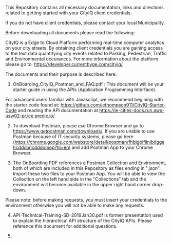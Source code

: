 This Repository contains all necessary documentation, links and directions related to getting started with your CityIQ client credentials.

If you do not have client credentials, please contact your local Municipality.

Before downloading all documents please read the following:

CityIQ is a Edge to Cloud Platform performing real-time computer analytics on your city streets. By obtaining client credentials you are gaining access to the text data quantifying city events related to Parking, Pedestrian, Traffic and Environmental occurances.  For more information about the platform please go to: https://developer.currentbyge.com/cityiq/

The documents and their purpose is described here:

1. OnBoarding_CityIQ_Postman_and_FAQ.pdf : This document will be your starter guide in using the APIs (Application Programming Interface).  

For advanced users familiar with Javascript, we recommend begining with the starter code found at: https://github.com/jethompson911/CityIQ-Starter-Code and reading the API documentation at https://ie-cities-docs.run.aws-usw02-pr.ice.predix.io/

2.  To download Postman, please use Chrome Browser and go to https://www.getpostman.com/downloads/.  If you are unable to use Postman because of IT security systems, please go here (https://chrome.google.com/webstore/detail/postman/fhbjgbiflinjbdggehcddcbncdddomop?hl=en) and add Postman App to your Chrome Browser. 

3. The OnBoarding PDF references a Postman Collection and Environment, both of which are included in this Repository as files ending in ".json".  Import these two files to your Postman App.  You will be able to view the Collection on the left hand side in the "Collections" tab and the environment will become available in the upper right hand corner drop-down.  

Please note: before making requests, you must insert your credentials to the environment otherwise you will not be able to make any requests.

4.  API-Technical-Training-SD-2019Jan30.pdf is former presentation used to explain the hierarchical API structure of the CityIQ APIs.  Please reference this document for additional questions.

5. 